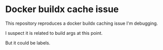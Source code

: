 # Docker buildx cache issue

This repository reproduces a docker buildx caching issue I'm debugging.

I suspect it is related to build args at this point.

But it could be labels.
